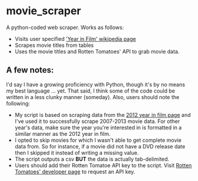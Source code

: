 movie_scraper
=============

A python-coded web scraper. Works as follows:
* Visits user specified ['Year in Film' wikipedia page](http://en.wikipedia.org/wiki/Category:Years_in_film)
* Scrapes movie titles from tables
* Uses the movie titles and Rotten Tomatoes' API to grab movie data.

A few notes:
------------

I'd say I have a growing proficiency with Python, though it's by no means my best language ... yet. That said, I think some of the code could be written in a less clunky manner (someday). Also, users should note the following:
* My script is based on scraping data from the [2012 year in film page](http://en.wikipedia.org/wiki/2012_in_film) and I've used it to successfully scrape 2007-2013 movie data. For other year's data, make sure the year you're interested in is formatted in a similar manner as the 2012 year in film.
* I opted to skip movies for which I wasn't able to get complete movie data from. So for instance, if a movie did not have a DVD release date then I skipped it instead of writing a missing value.
* The script outputs a csv **BUT** the data is actually tab-delimited.
* Users should add their Rotten Tomatoe API key to the script. Visit [Rotten Tomatoes' developer page](http://developer.rottentomatoes.com/) to request an API key.